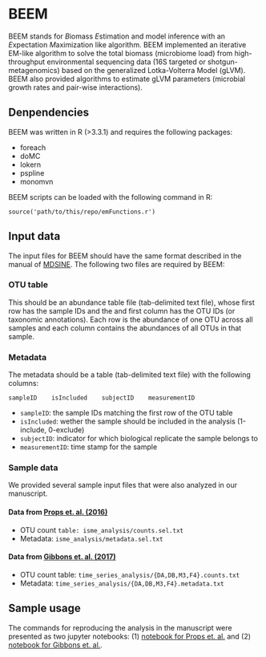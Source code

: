 # BEEM
BEEM stands for *B*iomass *E*stimation and model inference with an *E*xpectation *M*aximization like algorithm. BEEM implemented an iterative EM-like algorithm to solve the total biomass (microbiome load) from high-throughput environmental sequencing data (16S targeted or shotgun-metagenomics) based on the generalized Lotka-Volterra Model (gLVM). BEEM also provided algorithms to estimate gLVM parameters (microbial growth rates and pair-wise interactions).

## Denpendencies

BEEM was written in R (>3.3.1) and requires the following packages: 
 - foreach
 - doMC
 - lokern
 - pspline
 - monomvn

BEEM scripts can be loaded with the following command in R:
```{R}
source('path/to/this/repo/emFunctions.r')
```
## Input data

The input files for BEEM should have the same format described in the manual of [MDSINE](https://bitbucket.org/MDSINE/mdsine/). The following two files are required by BEEM:

### OTU table

This should be an abundance table file (tab-delimited text file), whose first row has the sample IDs and the and first column has the OTU IDs (or taxonomic annotations). Each row is the abundance of one OTU across all samples and each column contains the abundances of all OTUs in that sample. 

### Metadata

The metadata should be a table (tab-delimited text file) with the following columns:
```
sampleID    isIncluded    subjectID    measurementID
```
 - `sampleID`: the sample IDs matching the first row of the OTU table
 - `isIncluded`: wether the sample should be included in the analysis (1-include, 0-exclude)
 - `subjectID`: indicator for which biological replicate the sample belongs to
 - `measurementID`: time stamp for the sample

### Sample data

We provided several sample input files that were also analyzed in our manuscript.

#### Data from [Props et. al. (2016)](https://www.nature.com/articles/ismej2016117)

 - OTU count `table: isme_analysis/counts.sel.txt`
 - Metadata: `isme_analysis/metadata.sel.txt`

#### Data from [Gibbons et. al. (2017)](http://journals.plos.org/ploscompbiol/article?id=10.1371/journal.pcbi.1005364)

 - OTU count table: `time_series_analysis/{DA,DB,M3,F4}.counts.txt`
 - Metadata: `time_series_analysis/{DA,DB,M3,F4}.metadata.txt`

## Sample usage

The commands for reproducing the analysis in the manuscript were presented as two jupyter notebooks: (1) [notebook for Props et. al.](https://github.com/CSB5/BEEM/blob/master/isme.ipynb) and (2) [notebook for Gibbons et. al.](https://github.com/CSB5/BEEM/blob/master/time_series_meta.ipynb).
 
